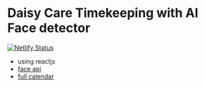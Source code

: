 # Daisy Care Timekeeping with AI Face detector

[![Netlify Status](https://api.netlify.com/api/v1/badges/ca742c06-3b73-428e-bbaa-2494286d1431/deploy-status)](https://app.netlify.com/sites/unruffled-jones-05228c/deploys)

- using reactjs
- [face api](https://github.com/justadudewhohacks/face-api.js/)
- [full calendar](https://fullcalendar.io/) 
